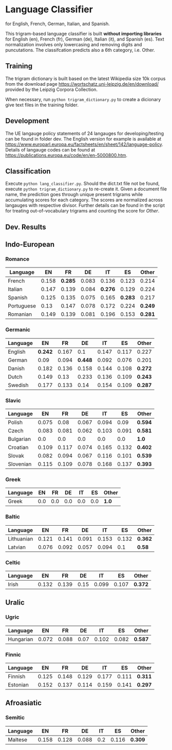 # Language Classifier
for English, French, German, Italian, and Spanish.

This trigram-based language classifier is built **without importing libraries** for English (en), French (fr), German (de), Italian (it), and Spanish (es). Text normalization involves only lowercasing and removing digits and puncutations. The classifcation predicts also a 6th category, i.e. Other. 

## Training
The trigram dictionary is built based on 
the latest Wikipedia size 10k corpus from the download page
https://wortschatz.uni-leipzig.de/en/download/
provided by the Leipzig Corpora Collection.

When necessary, run ```python trigram_dictionary.py``` to create a dicionary give text files in the training folder.

## Development
The UE langauge policy statements of 24 langauges for developing/testing can be found in folder dev. 
The English version for example is available at https://www.europarl.europa.eu/factsheets/en/sheet/142/language-policy. Details of langauge codes can be found at https://publications.europa.eu/code/en/en-5000800.htm.

## Classification
Execute ```python lang_classifier.py```.
Should the dict.txt file not be found, execute ```python trigram_dictionary.py``` to re-create it.
Given a document file name, the prediction goes through unique present trigrams while accumulating scores for each category.
The scores are normalized across langauges with respective divisor. Further details can be found in the script for treating out-of-vocabulary trigrams and counting the score for *Other*.

## Dev. Results

## Indo-European
### Romance
| Language  | EN   |   FR   |   DE   |   IT   |   ES   |   Other |
| ------------- | ------------- | ------------- | ------------- | ------------- | ------------- | ------------- |
| French  | 0.158 |  **0.285**  | 0.083 |  0.136 |  0.123 |  0.214 |
| Italian  | 0.147 |  0.139  | 0.084  | **0.276** |  0.129 |  0.224 |
| Spanish | 0.125 |  0.135 |  0.075 |  0.165 |  **0.283** |  0.217 |
| Portuguese | 0.13 |  0.147 |  0.078 |  0.172  | 0.224  | **0.249** |
| Romanian | 0.149 |  0.139 |  0.081 |  0.196 |  0.153 |  **0.281** |

### Germanic
| Language  | EN   |   FR   |   DE   |   IT   |   ES   |   Other |
| ------------- | ------------- | ------------- | ------------- | ------------- | ------------- | ------------- |
| English  | **0.242** |  0.167 |  0.1   |  0.147 |  0.117  | 0.227 |
| German  | 0.09  |  0.094 |  **0.448** |  0.092 |  0.076 |  0.201 |
| Danish | 0.182 |  0.136 |  0.158 |  0.144 |  0.108  | **0.272** |
| Dutch | 0.149 |  0.13  |  0.233 |  0.136 |  0.109  | **0.243** |
| Swedish | 0.177 |  0.133 |  0.14  |  0.154 |  0.109 |  **0.287** |

### Slavic
| Language  | EN   |   FR   |   DE   |   IT   |   ES   |   Other |
| ------------- | ------------- | ------------- | ------------- | ------------- | ------------- | ------------- |
| Polish | 0.075 |  0.08  |  0.067 |  0.094  | 0.09  |  **0.594** |
| Czech | 0.083 |  0.081 | 0.062 |  0.103 |  0.091 |  **0.581** |
| Bulgarian | 0.0  |   0.0  |   0.0  |   0.0   |  0.0  |   **1.0** |
|	Croatian | 0.109  | 0.117  | 0.074  | 0.165  | 0.132 |  **0.402** |
| Slovak | 0.082 |  0.094 |  0.067  | 0.116 |  0.101 |  **0.539** |
|	Slovenian | 0.115 |  0.109 |  0.078 |  0.168 |  0.137 |  **0.393** |

### Greek
| Language  | EN   |   FR   |   DE   |   IT   |   ES   |   Other |
| ------------- | ------------- | ------------- | ------------- | ------------- | ------------- | ------------- |
| Greek | 0.0  |   0.0  |   0.0  |   0.0   |  0.0  |   **1.0** |

### Baltic
| Language  | EN   |   FR   |   DE   |   IT   |   ES   |   Other |
| ------------- | ------------- | ------------- | ------------- | ------------- | ------------- | ------------- |
| Lithuanian | 0.121 |  0.141 |  0.091 |  0.153 |  0.132 |  **0.362** |
| Latvian | 0.076  | 0.092 |  0.057 |  0.094 |  0.1  |   **0.58** |

### Celtic
| Language  | EN   |   FR   |   DE   |   IT   |   ES   |   Other |
| ------------- | ------------- | ------------- | ------------- | ------------- | ------------- | ------------- |
| Irish | 0.132 |  0.139 |  0.15  |  0.099  | 0.107  | **0.372** |

## Uralic
### Ugric
| Language  | EN   |   FR   |   DE   |   IT   |   ES   |   Other |
| ------------- | ------------- | ------------- | ------------- | ------------- | ------------- | ------------- |
| Hungarian | 0.072 |  0.088  | 0.07  |  0.102  | 0.082  |  **0.587** |
### Finnic
| Language  | EN   |   FR   |   DE   |   IT   |   ES   |   Other |
| ------------- | ------------- | ------------- | ------------- | ------------- | ------------- | ------------- |
| Finnish | 0.125 |  0.148  | 0.129 |  0.177 |  0.111  |  **0.311** |
| Estonian | 0.152 |  0.137 |  0.114 |  0.159 |  0.141 |  **0.297** |

## Afroasiatic
### Semitic
| Language  | EN   |   FR   |   DE   |   IT   |   ES   |   Other |
| ------------- | ------------- | ------------- | ------------- | ------------- | ------------- | ------------- |
| Maltese | 0.158 |  0.128 |  0.088 |  0.2   |  0.116  | **0.309** |

